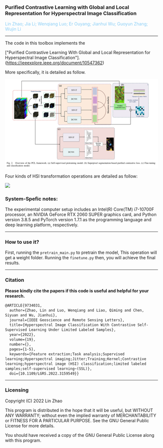 ### Purified Contrastive Learning with Global and Local Representation for Hyperspectral Image Classification

<font color='#88CDF6'>Lin Zhao; Jia Li; Wenqiang Luo; Er Ouyang; Jianhui Wu; Guoyun Zhang; Wujin Li</font>

<hr>
The code in this toolbox implements the

["Purified Contrastive Learning With Global and Local Representation for Hyperspectral Image Classification"].(https://ieeexplore.ieee.org/document/10547362)

More specifically, it is detailed as follow.

![](Framework.png)

Four kinds of HSI transformation operations are detailed as follow:

![](operations.png)


### System-Spefic notes:

The experimental computer setup includes an Intel(R)
Core(TM) i7-10700F processor, an NVIDIA GeForce RTX 2060 SUPER graphics card, and Python version 3.8.5 and PyTorch version 1.7.1 as the programming language and deep
learning platform, respectively.

<hr>

### How to use it?
First, running the `pretrain_main.py` to pretrain the model, This operation will get a weight folder. Running the `finetune.py` then, you will achieve the final results.


<hr>

### Citation
**Please kindly cite the papers if this code is useful and helpful for your research.**
```
@ARTICLE{9734031,
  author={Zhao, Lin and Luo, Wenqiang and Liao, Qiming and Chen, Siyuan and Wu, Jianhui},
  journal={IEEE Geoscience and Remote Sensing Letters}, 
  title={Hyperspectral Image Classification With Contrastive Self-Supervised Learning Under Limited Labeled Samples}, 
  year={2022},
  volume={19},
  number={},
  pages={1-5},
  keywords={Feature extraction;Task analysis;Supervised learning;Hyperspectral imaging;Jitter;Training;Kernel;Contrastive learning;hyperspectral image (HSI) classification;limited labeled samples;self-supervised learning~(SSL)},
  doi={10.1109/LGRS.2022.3159549}}
```
<hr>

### Licensing
Copyright (C) 2022 Lin Zhao

This program is distributed in the hope that it will be useful, but WITHOUT ANY WARRANTY; without even the implied warranty of MERCHANTABILITY or FITNESS FOR A PARTICULAR PURPOSE. See the GNU General Public License for more details.

You should have received a copy of the GNU General Public License along with this program.







